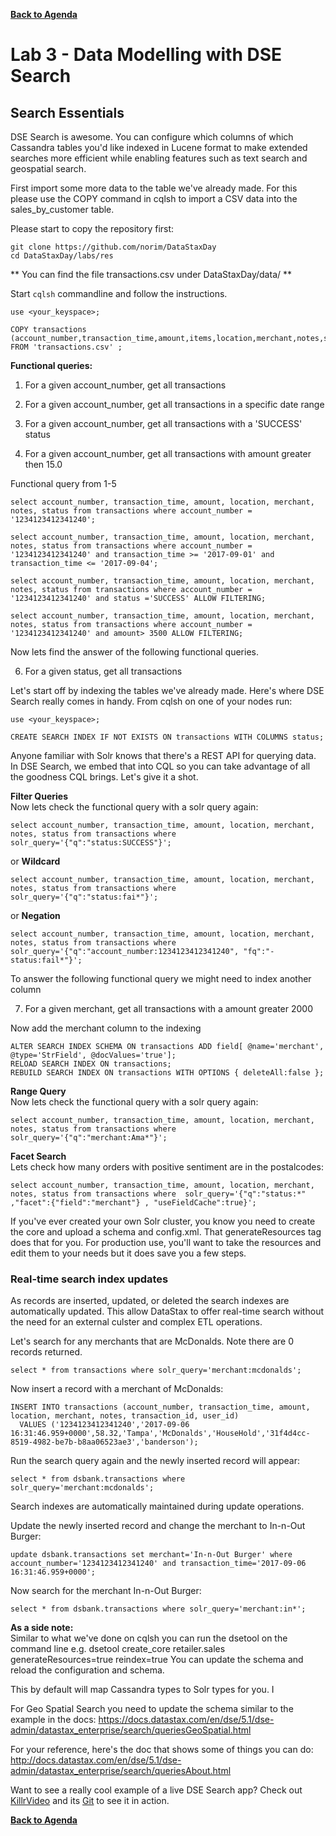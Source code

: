 **[Back to Agenda](./../README.md)**


# Lab 3 - Data Modelling with DSE Search

## Search Essentials

DSE Search is awesome. You can configure which columns of which Cassandra tables you'd like indexed in Lucene format to make extended searches more efficient while enabling features such as text search and geospatial search.

First import some more data to the table we've already made. For this please use the COPY command in cqlsh to import a CSV data into the sales_by_customer table.


Please start to copy the repository first:
```
git clone https://github.com/norim/DataStaxDay
cd DataStaxDay/labs/res
```

** You can find the file transactions.csv under DataStaxDay/data/ **

Start `cqlsh` commandline and follow the instructions.
```
use <your_keyspace>;

COPY transactions (account_number,transaction_time,amount,items,location,merchant,notes,status,tags,transaction_id,user_id) FROM 'transactions.csv' ;
```


**Functional queries:**

1. For a given account_number, get all transactions

2. For a given account_number, get all transactions in a specific date range

3. For a given account_number, get all transactions with a 'SUCCESS' status

4. For a given account_number, get all transactions with amount greater then 15.0


Functional query from 1-5

```
select account_number, transaction_time, amount, location, merchant, notes, status from transactions where account_number = '1234123412341240';

select account_number, transaction_time, amount, location, merchant, notes, status from transactions where account_number = '1234123412341240' and transaction_time >= '2017-09-01' and transaction_time <= '2017-09-04';

select account_number, transaction_time, amount, location, merchant, notes, status from transactions where account_number = '1234123412341240' and status ='SUCCESS' ALLOW FILTERING;

select account_number, transaction_time, amount, location, merchant, notes, status from transactions where account_number = '1234123412341240' and amount> 3500 ALLOW FILTERING;

```

Now lets find the answer of the following functional queries.

6. For a given status, get all transactions


Let's start off by indexing the tables we've already made. Here's where DSE Search really comes in handy.  From cqlsh on one of your nodes run:

```
use <your_keyspace>;

CREATE SEARCH INDEX IF NOT EXISTS ON transactions WITH COLUMNS status;

```
Anyone familiar with Solr knows that there's a REST API for querying data. In DSE Search, we embed that into CQL so you can take advantage of all the goodness CQL brings. Let's give it a shot.



**Filter Queries**    
Now lets check the functional query with a solr query again:


```
select account_number, transaction_time, amount, location, merchant, notes, status from transactions where solr_query='{"q":"status:SUCCESS"}';
```

or **Wildcard**

```
select account_number, transaction_time, amount, location, merchant, notes, status from transactions where solr_query='{"q":"status:fai*"}';
```

or **Negation**

```
select account_number, transaction_time, amount, location, merchant, notes, status from transactions where solr_query='{"q":"account_number:1234123412341240", "fq":"-status:fail*"}';
```

To answer the following functional query we might need to index another column

7. For a given merchant, get all transactions with a amount greater 2000

Now add the merchant column to the indexing

```
ALTER SEARCH INDEX SCHEMA ON transactions ADD field[ @name='merchant', @type='StrField', @docValues='true'];
RELOAD SEARCH INDEX ON transactions;
REBUILD SEARCH INDEX ON transactions WITH OPTIONS { deleteAll:false };
```
**Range Query**    
Now lets check the functional query with a solr query again:    

```
select account_number, transaction_time, amount, location, merchant, notes, status from transactions where solr_query='{"q":"merchant:Ama*"}';

```

**Facet Search**    
Lets check how many orders with positive sentiment are in the postalcodes:   

```
select account_number, transaction_time, amount, location, merchant, notes, status from transactions where  solr_query='{"q":"status:*" ,"facet":{"field":"merchant"} , "useFieldCache":true}';
```


If you've ever created your own Solr cluster, you know you need to create the core and upload a schema and config.xml. That generateResources tag does that for you. For production use, you'll want to take the resources and edit them to your needs but it does save you a few steps.



### Real-time search index updates
As records are inserted, updated, or deleted the search indexes are automatically updated. This allow DataStax to offer real-time search without the need for an external culster and complex ETL operations.

Let's search for any merchants that are McDonalds. Note there are 0 records returned.

```
select * from transactions where solr_query='merchant:mcdonalds';
```

Now insert a record with a merchant of McDonalds:

```
INSERT INTO transactions (account_number, transaction_time, amount, location, merchant, notes, transaction_id, user_id)
  VALUES ('1234123412341240','2017-09-06 16:31:46.959+0000',58.32,'Tampa','McDonalds','HouseHold','31f4d4cc-8519-4982-be7b-b8aa06523ae3','banderson');
  ```

Run the search query again and the newly inserted record will appear:

```
select * from dsbank.transactions where solr_query='merchant:mcdonalds';
```


Search indexes are automatically maintained during update operations.

Update the newly inserted record and change the merchant to In-n-Out Burger:

```
update dsbank.transactions set merchant='In-n-Out Burger' where account_number='1234123412341240' and transaction_time='2017-09-06 16:31:46.959+0000';
```

Now search for the merchant In-n-Out Burger:

```
select * from dsbank.transactions where solr_query='merchant:in*';
```



**As a side note:**   
Similar to what we've done on cqlsh you can run the dsetool on the command line e.g. dsetool create_core retailer.sales generateResources=true reindex=true
You can update the schema and reload the configuration and schema.

This by default will map Cassandra types to Solr types for you.  I

For Geo Spatial Search you need to update the schema similar to the example in the docs:
https://docs.datastax.com/en/dse/5.1/dse-admin/datastax_enterprise/search/queriesGeoSpatial.html

For your reference, here's the doc that shows some of things you can do: http://docs.datastax.com/en/dse/5.1/dse-admin/datastax_enterprise/search/queriesAbout.html

Want to see a really cool example of a live DSE Search app? Check out [KillrVideo](http://www.killrvideo.com/) and its [Git](https://github.com/luketillman/killrvideo-csharp) to see it in action.

**[Back to Agenda](./../README.md)**

